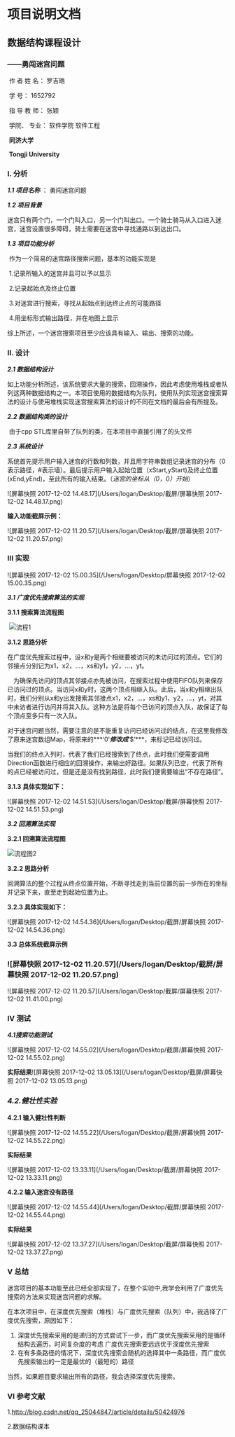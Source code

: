 # 			





# 		项目说明文档

## 		     数据结构课程设计

### 						——勇闯迷宫问题









​					作 者 姓 名：   罗吉皓           

​					学       号：     1652792          

​					指 导 教 师：    张颖            

​					学院、 专业：   软件学院 软件工程 







​						    **同济大学**

​					     **Tongji University**









#### 





### **I. 分析**

***1.1 项目名称*** ： 勇闯迷宫问题

***1.2 项目背景***

​	迷宫只有两个门，一个门叫入口，另一个门叫出口。一个骑士骑马从入口进入迷宫，迷宫设置很多障碍，骑士需要在迷宫中寻找通路以到达出口。

***1.3 项目功能分析***

​	作为一个简易的迷宫路径搜索问题，基本的功能实现是

​	1.记录所输入的迷宫并且可以予以显示

​	2.记录起始点及终止位置

​	3.对迷宫进行搜索，寻找从起始点到达终止点的可能路径

​	4.用坐标形式输出路径，并在地图上显示

综上所述，一个迷宫搜索项目至少应该具有输入、输出、搜索的功能。









#### 

### **II. 设计**

***2.1 数据结构设计***

​	如上功能分析所述，该系统要求大量的搜索，回溯操作，因此考虑使用堆栈或者队列这两种数据结构之一。本项目使用的数据结构为队列，使用队列实现迷宫搜索算法的设计与使用堆栈实现迷宫搜索算法的设计的不同在文档的最后会有所提及。

***2.2 数据结构类的设计***

​	由于cpp STL库里自带了队列的类，在本项目中直接引用了<queue>的头文件

***2.3 系统设计***

​	系统首先提示用户输入迷宫的行数和列数，并且用字符串数组记录迷宫的分布（0表示路径，#表示墙）。最后提示用户输入起始位置（xStart,yStart)及终止位置(xEnd,yEnd)，至此所有的输入结束。（*迷宫的坐标从（0，0）开始*）

![屏幕快照 2017-12-02 14.48.17](/Users/logan/Desktop/截屏/屏幕快照 2017-12-02 14.48.17.png)

**输入功能截屏示例：**

![屏幕快照 2017-12-02 11.20.57](/Users/logan/Desktop/截屏/屏幕快照 2017-12-02 11.20.57.png)







### 



### **III 实现**

![屏幕快照 2017-12-02 15.00.35](/Users/logan/Desktop/屏幕快照 2017-12-02 15.00.35.png)

***3.1 广度优先搜索算法的实现***

**3.1.1 搜索算法流程图**

​	![流程1](/Users/logan/Desktop/截屏/流程1.png)



**3.1.2 思路分析**

​	在广度优先搜索过程中，设x和y是两个相继要被访问的未访问过的顶点。它们的邻接点分别记为x1，x2，…，xs和y1，y2，…，yt。

​    　为确保先访问的顶点其邻接点亦先被访问，在搜索过程中使用FIFO队列来保存已访问过的顶点。当访问x和y时，这两个顶点相继入队。此后，当x和y相继出队时，我们分别从x和y出发搜索其邻接点x1，x2，…，xs和y1，y2，…，yt，对其中未访者进行访问并将其入队。这种方法是将每个已访问的顶点入队，故保证了每个顶点至多只有一次入队。

​	对于迷宫问题当然，需要注意的是不能重复访问已经访问过的结点，在这里我修改了原来迷宫数组Map，将原来的***‘0’***修改成***‘$‘***，来标记已经访问过。

​	当我们的终点入列时，代表了我们已经搜索到了终点，此时我们便需要调用Direction函数进行相应的回溯操作，来输出好路径。如果队列已空，代表了所有的点已经被访问过，但是还是没有找到路径，此时我们便需要输出“不存在路径”。



**3.1.3 具体实现如下：**

![屏幕快照 2017-12-02 14.51.53](/Users/logan/Desktop/截屏/屏幕快照 2017-12-02 14.51.53.png)



***3.2 回溯算法实现***



**3.2.1 回溯算法流程图**

![流程图2](/Users/logan/Desktop/截屏/流程图2.png)

**3.2.2 思路分析**

​	回溯算法的整个过程从终点位置开始，不断寻找走到当前位置的前一步所在的坐标并记录下来，直至走到起始位置为止。



**3.2.3 具体实现如下：**

![屏幕快照 2017-12-02 14.54.36](/Users/logan/Desktop/截屏/屏幕快照 2017-12-02 14.54.36.png)



**3.3 总体系统截屏示例**

### ![屏幕快照 2017-12-02 11.20.57](/Users/logan/Desktop/截屏/屏幕快照 2017-12-02 11.20.57.png)

![屏幕快照 2017-12-02 11.20.57](/Users/logan/Desktop/截屏/屏幕快照 2017-12-02 11.41.00.png)



### **IV 测试**

***4.1搜索功能测试***

![屏幕快照 2017-12-02 14.55.02](/Users/logan/Desktop/截屏/屏幕快照 2017-12-02 14.55.02.png)



**实际结果**![屏幕快照 2017-12-02 13.05.13](/Users/logan/Desktop/截屏/屏幕快照 2017-12-02 13.05.13.png)

### ***4.2.健壮性实验***

**4.2.1 输入健壮性判断**

![屏幕快照 2017-12-02 14.55.22](/Users/logan/Desktop/截屏/屏幕快照 2017-12-02 14.55.22.png)



**实际结果**

![屏幕快照 2017-12-02 13.33.11](/Users/logan/Desktop/截屏/屏幕快照 2017-12-02 13.33.11.png)

**4.2.2 输入迷宫没有路径**

![屏幕快照 2017-12-02 14.55.44](/Users/logan/Desktop/截屏/屏幕快照 2017-12-02 14.55.44.png)

**实际结果**

![屏幕快照 2017-12-02 13.37.27](/Users/logan/Desktop/截屏/屏幕快照 2017-12-02 13.37.27.png)



### **V 总结**

​	迷宫项目的基本功能至此已经全部实现了，在整个实验中,我学会利用了广度优先搜索的方法来实现迷宫问题的求解。

​	在本次项目中，在深度优先搜索（堆栈）与广度优先搜索（队列）中，我选择了广度优先搜索，原因如下：

1. 深度优先搜索采用的是递归的方式尝试下一步，而广度优先搜索采用的是循环结构去遍历，时间复杂度的考虑 广度优先搜索要远远优于深度优先搜索
2. 在有多条路径的情况下，深度优先搜索会随机的选择其中一条路径，而广度优先搜索输出的一定是最优的（最短的）路径

当然，如果题目要求输出所有的路径，我会选择深度优先搜索。

### **VI 参考文献**

1.http://blog.csdn.net/qq_25044847/article/details/50424976

2.数据结构课本